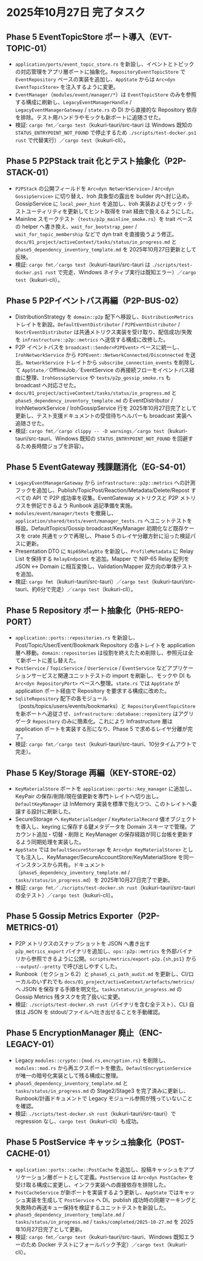 # 2025年10月27日 完了タスク

## Phase 5 EventTopicStore ポート導入（EVT-TOPIC-01）
- `application/ports/event_topic_store.rs` を新設し、イベントとトピックの対応管理をアプリ層ポートに抽象化。`RepositoryEventTopicStore` で `EventRepository` ベースの実装を追加し、`AppState` からは `Arc<dyn EventTopicStore>` を注入するように変更。
- `EventManager`（`modules/event/manager/*`）は `EventTopicStore` のみを参照する構成に刷新し、`LegacyEventManagerHandle` / `LegacyEventManagerGateway` / `state.rs` の DI から直接的な Repository 依存を排除。テスト用ハンドラやモックも新ポートに追随させた。
- 検証: `cargo fmt`／`cargo test`（kukuri-tauri/src-tauri は Windows 既知の `STATUS_ENTRYPOINT_NOT_FOUND` で停止するため `./scripts/test-docker.ps1 rust` で代替実行）／`cargo test`（kukuri-cli）。

## Phase 5 P2PStack trait 化とテスト抽象化（P2P-STACK-01）
- `P2PStack` の公開フィールドを `Arc<dyn NetworkService>` / `Arc<dyn GossipService>` に切り替え、Iroh 具象型の露出を builder 内へ封じ込め。GossipService に `local_peer_hint` を追加し、Iroh 実装およびモック・テストユーティリティを更新してヒント取得を trait 経由で扱えるようにした。
- Mainline スモークテスト（`tests/p2p_mainline_smoke.rs`）を trait ベースの helper へ書き換え、`wait_for_bootstrap_peer` / `wait_for_topic_membership` などで dyn trait を直接扱うよう修正。`docs/01_project/activeContext/tasks/status/in_progress.md` と `phase5_dependency_inventory_template.md` を 2025年10月27日更新として反映。
- 検証: `cargo fmt`／`cargo test`（kukuri-tauri/src-tauri は `./scripts/test-docker.ps1 rust` で完走、Windows ネイティブ実行は既知エラー）／`cargo test`（kukuri-cli）。

## Phase 5 P2Pイベントバス再編（P2P-BUS-02）
- DistributionStrategy を `domain::p2p` 配下へ移設し、`DistributionMetrics` トレイトを新設。`DefaultEventDistributor` / `P2PEventDistributor` / `NostrEventDistributor` は共通メトリクス実装を受け取り、配信成功/失敗を `infrastructure::p2p::metrics` へ送信する構成に改修した。
- P2P イベントバスを `broadcast::Sender<P2PEvent>` ベースに統一し、`IrohNetworkService` から `P2PEvent::NetworkConnected/Disconnected` を送出。`NetworkService` トレイトから `subscribe_connection_events` を削除して `AppState`／OfflineJob／EventService の再接続フローをイベントバス経由に整理、`IrohGossipService` や `tests/p2p_gossip_smoke.rs` も broadcast へ対応させた。
- `docs/01_project/activeContext/tasks/status/in_progress.md` と `phase5_dependency_inventory_template.md` の EventDistributor / IrohNetworkService / IrohGossipService 行を 2025年10月27日完了として更新し、テスト支援ドキュメントの受信待ちヘルパーも broadcast 実装へ追随させた。
- 検証: `cargo fmt`／`cargo clippy -- -D warnings`／`cargo test`（kukuri-tauri/src-tauri、Windows 既知の `STATUS_ENTRYPOINT_NOT_FOUND` を回避するため長時間ジョブを許容）。

## Phase 5 EventGateway 残課題消化（EG-S4-01）
- `LegacyEventManagerGateway` から `infrastructure::p2p::metrics` への計測フックを追加し、Publish/TopicPost/Reaction/Metadata/Delete/Repost すべての API で P2P 成功率を収集。EventGateway メトリクスと P2P メトリクスを併記できるよう Runbook 追記準備を実施。
- `modules/event/manager/tests` を撤廃し、`application/shared/tests/event/manager_tests.rs` へユニットテストを移設。DefaultTopics/Gossip broadcast/KeyManager 初期化など既存ケースを crate 共通モックで再現し、Phase 5 のレイヤ分離方針に沿った検証パスに更新。
- Presentation DTO に `Nip65RelayDto` を新設し、`ProfileMetadata` に Relay List を保持する `RelayEndpoint` を追加。Mapper で NIP-65 Relay 配列を JSON ↔ Domain に相互変換し、Validation/Mapper 双方向の単体テストを追加。
- 検証: `cargo fmt`（kukuri-tauri/src-tauri）／`cargo test`（kukuri-tauri/src-tauri、約6分で完走）／`cargo test`（kukuri-cli）。

## Phase 5 Repository ポート抽象化（PH5-REPO-PORT）
- `application::ports::repositories.rs` を新設し、Post/Topic/User/Event/Bookmark Repository の各トレイトを application 層へ移動。`domain::repositories` は役割を終えたため削除し、参照元は全て新ポートに差し替えた。
- `PostService` / `TopicService` / `UserService` / `EventService` などアプリケーションサービスと関連ユニットテストの import を刷新し、モックや DI も `Arc<dyn RepositoryPort>` ベースへ整理。`state.rs` では `AppState` が application ポート経由で Repository を要求する構成に改めた。
- `SqliteRepository` 配下の各モジュール（posts/topics/users/events/bookmarks）と `RepositoryEventTopicStore` を新ポートへ追従させ、`infrastructure::database::repository` はアグリゲータ `Repository` のみに簡素化。これにより Infrastructure 層は application ポートを実装する形になり、Phase 5 で求めるレイヤ分離が完了。
- 検証: `cargo fmt`／`cargo test`（kukuri-tauri/src-tauri、10分タイムアウトで完走）。

## Phase 5 Key/Storage 再編（KEY-STORE-02）
- `KeyMaterialStore` ポートを `application::ports::key_manager` に追加し、KeyPair の保存/削除/現在値更新を専門トレイトへ切り出し。`DefaultKeyManager` は InMemory 実装を標準で抱えつつ、このトレイトへ委譲する設計に刷新した。
- SecureStorage へ `KeyMaterialLedger` / `KeyMaterialRecord` 値オブジェクトを導入し、keyring に保存する鍵メタデータを Domain スキーマで管理。アカウント追加・切替・削除と KeyManager の保存経路が同じ台帳を更新するよう同期処理を実装した。
- `AppState` では `DefaultSecureStorage` を `Arc<dyn KeyMaterialStore>` としても注入し、KeyManager/SecureAccountStore/KeyMaterialStore を同一インスタンスから共有。ドキュメント（`phase5_dependency_inventory_template.md` / `tasks/status/in_progress.md`）を 2025年10月27日完了で更新。
- 検証: `cargo fmt`／`./scripts/test-docker.sh rust`（kukuri-tauri/src-tauri の全テスト）／`cargo test`（kukuri-cli）。

## Phase 5 Gossip Metrics Exporter（P2P-METRICS-01）
- P2P メトリクスのスナップショットを JSON へ書き出す `p2p_metrics_export` バイナリを追加し、`ops::p2p::metrics` を外部バイナリから参照できるように公開。`scripts/metrics/export-p2p.{sh,ps1}` から `--output`/`--pretty` で呼び出しやすくした。
- Runbook（セクション 6.2）と `phase5_ci_path_audit.md` を更新し、CI/ローカルのいずれでも `docs/01_project/activeContext/artefacts/metrics/` へ JSON を保存する手順を明文化。`tasks/status/in_progress.md` の Gossip Metrics 残タスクを完了扱いに変更。
- 検証: `./scripts/test-docker.sh rust`（バイナリを含む全テスト）、CLI 自体は JSON を stdout/ファイルへ吐き出せることを手動確認。

## Phase 5 EncryptionManager 廃止（ENC-LEGACY-01）
- Legacy `modules::crypto::{mod.rs,encryption.rs}` を削除し、`modules::mod.rs` から再エクスポートを撤去。`DefaultEncryptionService` が唯一の暗号化実装として残る構成に整理。
- `phase5_dependency_inventory_template.md` と `tasks/status/in_progress.md` の Stage2/Stage3 を完了済みに更新し、Runbook/計画ドキュメントで Legacy モジュール参照が残っていないことを確認。
- 検証: `./scripts/test-docker.sh rust`（kukuri-tauri/src-tauri）で regression なし、`cargo test`（kukuri-cli）も成功。

## Phase 5 PostService キャッシュ抽象化（POST-CACHE-01）
- `application::ports::cache::PostCache` を追加し、投稿キャッシュをアプリケーション層ポートとして定義。`PostService` は `Arc<dyn PostCache>` を受け取る構成に変更し、インフラ実装への直接依存を排除した。
- `PostCacheService` が新ポートを実装するよう更新し、`AppState` ではキャッシュ実装を生成して `PostService` へ DI。publish 成功時の同期マーキングと失敗時の再送キュー保持を検証するユニットテストを新設した。
- `phase5_dependency_inventory_template.md` / `tasks/status/in_progress.md` / `tasks/completed/2025-10-27.md` を 2025年10月27日完了として更新。
- 検証: `cargo fmt`／`cargo test`（kukuri-tauri/src-tauri、Windows 既知エラーのため Docker テストにフォールバック予定）／`cargo test`（kukuri-cli）。
